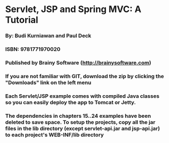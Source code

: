# Servlet, JSP and Spring MVC: A Tutorial #
### By: Budi Kurniawan and Paul Deck ###
### ISBN: 9781771970020 ###
### Published by Brainy Software (http://brainysoftware.com) ###
### If you are not familiar with GIT, download the zip by clicking the "Downloads" link on the left menu ###
### ###
### Each Servlet/JSP example comes with compiled Java classes so you can easily deploy the app to Tomcat or Jetty. ###
### The dependencies in chapters 15..24 examples have been deleted to save space. To setup the projects, copy all the jar files in the lib directory (except servlet-api.jar and jsp-api.jar) to each project's WEB-INF/lib directory ###